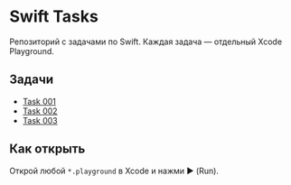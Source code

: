 # Swift Tasks

Репозиторий с задачами по Swift. Каждая задача — отдельный Xcode Playground.

## Задачи
- [Task 001](Task-001.playground/Contents.swift)
- [Task 002](Task-002.playground/Contents.swift)
- [Task 003](Task-003.playground/Contents.swift)

## Как открыть
Открой любой `*.playground` в Xcode и нажми ▶️ (Run).
